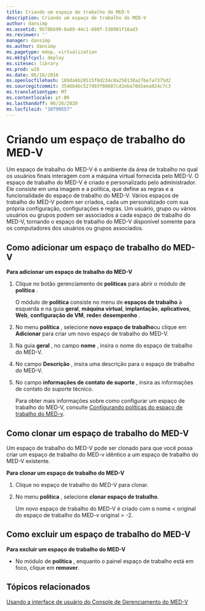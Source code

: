 ```yaml
---
title: Criando um espaço de trabalho do MED-V
description: Criando um espaço de trabalho do MED-V
author: dansimp
ms.assetid: 9578bb99-8a09-44c1-b88f-538901f16ad3
ms.reviewer: ''
manager: dansimp
ms.author: dansimp
ms.pagetype: mdop, virtualization
ms.mktglfcycl: deploy
ms.sitesec: library
ms.prod: w10
ms.date: 06/16/2016
ms.openlocfilehash: 189da6b28515f0d234c8a258138a27be7a7375d2
ms.sourcegitcommit: 354664bc527d93f80687cd2eba70d1eea024c7c3
ms.translationtype: MT
ms.contentlocale: pt-BR
ms.lasthandoff: 06/26/2020
ms.locfileid: "10799557"
---
```

# Criando um espaço de trabalho do MED-V


Um espaço de trabalho do MED-V é o ambiente da área de trabalho no qual os usuários finais interagem com a máquina virtual fornecida pelo MED-V. O espaço de trabalho do MED-V é criado e personalizado pelo administrador. Ele consiste em uma imagem e a política, que define as regras e a funcionalidade do espaço de trabalho do MED-V. Vários espaços de trabalho do MED-V podem ser criados, cada um personalizado com sua própria configuração, configurações e regras. Um usuário, grupo ou vários usuários ou grupos podem ser associados a cada espaço de trabalho do MED-V, tornando o espaço de trabalho do MED-V disponível somente para os computadores dos usuários ou grupos associados.

## Como adicionar um espaço de trabalho do MED-V


**Para adicionar um espaço de trabalho do MED-V**

1.  Clique no botão gerenciamento de **políticas** para abrir o módulo de **política** .

    O módulo de **política** consiste no menu de **espaços de trabalho** à esquerda e na guia **geral**, **máquina virtual**, **implantação**, **aplicativos**, **Web**, **configuração de VM**, **rede**e **desempenho** .

2.  No menu **política** , selecione **novo espaço de trabalho**ou clique em **Adicionar** para criar um novo espaço de trabalho do MED-V.

3.  Na guia **geral** , no campo **nome** , insira o nome do espaço de trabalho do MED-V.

4.  No campo **Descrição** , insira uma descrição para o espaço de trabalho do MED-V.

5.  No campo **informações de contato de suporte** , insira as informações de contato do suporte técnico.

    Para obter mais informações sobre como configurar um espaço de trabalho do MED-V, consulte [Configurando políticas do espaço de trabalho do MED-v](configuring-med-v-workspace-policies.md).

## Como clonar um espaço de trabalho do MED-V


Um espaço de trabalho do MED-V pode ser clonado para que você possa criar um espaço de trabalho do MED-v idêntico a um espaço de trabalho do MED-V existente.

**Para clonar um espaço de trabalho do MED-V**

1.  Clique no espaço de trabalho do MED-V para clonar.

2.  No menu **política** , selecione **clonar espaço de trabalho**.

    Um novo espaço de trabalho do MED-V é criado com o nome &lt; original do espaço de trabalho do MED-v original &gt; -2.

## Como excluir um espaço de trabalho do MED-V


**Para excluir um espaço de trabalho do MED-V**

-   No módulo de **política** , enquanto o painel espaço de trabalho está em foco, clique em **remover**.

## Tópicos relacionados


[Usando a interface de usuário do Console de Gerenciamento do MED-V](using-the-med-v-management-console-user-interface.md)

 

 





